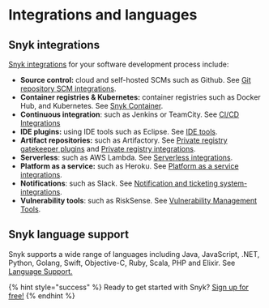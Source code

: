 # Integrations and languages

## Snyk integrations

[Snyk integrations](integrations/) for your software development process include:

* **Source control:** cloud and self-hosted SCMs such as Github. See [Git repository SCM integrations](https://support.snyk.io/hc/en-us/sections/360001138098-Git-repository-SCM-integrations).
* **Container registries & Kubernetes:** container registries such as Docker Hub, and Kubernetes. See [Snyk Container](snyk-container/).
* **Continuous integration**: such as Jenkins or TeamCity. See [CI/CD Integrations](integrations/ci-cd-integrations/)
* **IDE plugins:** using IDE tools such as Eclipse. See [IDE tools](integrations/ide-tools).
* **Artifact repositories:** such as Artifactory. See [Private registry gatekeeper plugins](integrations/private-registry-gatekeeper-plugins/) and [Private registry integrations](integrations/private-registry-integrations).
* **Serverless**: such as AWS Lambda. See [Serverless integrations](integrations/serverless-integrations).
* **Platform as a service:** such as Heroku. See [Platform as a service integrations](integrations/platform-as-a-service-integrations/). 
* **Notifications**: such as Slack. See [Notification and ticketing system-integrations](integrations/notifications-ticketing-system-integrations).
* **Vulnerability tools**: such as RiskSense. See [Vulnerability Management Tools](https://support.snyk.io/hc/en-us/sections/360003642858-Vulnerability-Management-Tools).

## Snyk language support

Snyk supports a wide range of languages including Java, JavaScript, .NET, Python, Golang, Swift, Objective-C, Ruby, Scala, PHP and Elixir. See [Language Support.](https://support.snyk.io/hc/en-us/categories/360000456257-Language-support/)

{% hint style="success" %}
Ready to get started with Snyk? [Sign up for free!](https://snyk.io/login?cta=sign-up&loc=footer&page=support_docs_page/)
{% endhint %}

